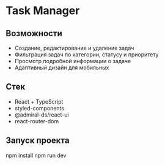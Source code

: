 # Task Manager

## Возможности

- Создание, редактирование и удаление задач
- Фильтрация задач по категории, статусу и приоритету
- Просмотр подробной информации о задаче
- Адаптивный дизайн для мобильных

## Стек

- React + TypeScript
- styled-components
- @admiral-ds/react-ui
- react-router-dom

## Запуск проекта

npm install
npm run dev
